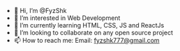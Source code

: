 - 👋 Hi, I’m @FyzShk
- 👀 I’m interested in Web Development 
- 🌱 I’m currently learning HTML, CSS, JS and ReactJs
- 💞️ I’m looking to collaborate on any open source project
- 📫 How to reach me: Email: fyzshk777@gmail.com 

<!---
FyzShk/FyzShk is a ✨ special ✨ repository because its `README.md` (this file) appears on your GitHub profile.
You can click the Preview link to take a look at your changes.
--->
